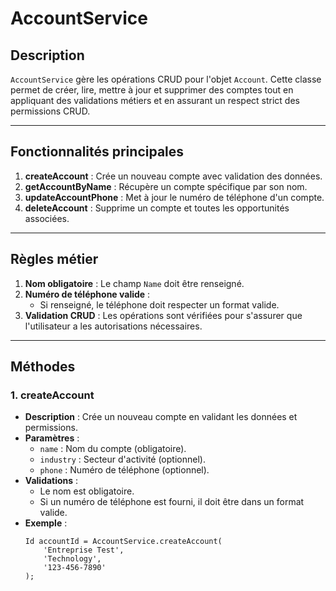 # AccountService

## Description
`AccountService` gère les opérations CRUD pour l'objet `Account`. Cette classe permet de créer, lire, mettre à jour et supprimer des comptes tout en appliquant des validations métiers et en assurant un respect strict des permissions CRUD.

---

## Fonctionnalités principales

1. **createAccount** : Crée un nouveau compte avec validation des données.
2. **getAccountByName** : Récupère un compte spécifique par son nom.
3. **updateAccountPhone** : Met à jour le numéro de téléphone d'un compte.
4. **deleteAccount** : Supprime un compte et toutes les opportunités associées.

---

## Règles métier

1. **Nom obligatoire** : Le champ `Name` doit être renseigné.
2. **Numéro de téléphone valide** :
   - Si renseigné, le téléphone doit respecter un format valide.
3. **Validation CRUD** : Les opérations sont vérifiées pour s'assurer que l'utilisateur a les autorisations nécessaires.

---

## Méthodes

### **1. createAccount**

- **Description** : Crée un nouveau compte en validant les données et permissions.
- **Paramètres** :
  - `name` : Nom du compte (obligatoire).
  - `industry` : Secteur d'activité (optionnel).
  - `phone` : Numéro de téléphone (optionnel).
- **Validations** :
  - Le nom est obligatoire.
  - Si un numéro de téléphone est fourni, il doit être dans un format valide.
- **Exemple** :
  ```apex
  Id accountId = AccountService.createAccount(
      'Entreprise Test',
      'Technology',
      '123-456-7890'
  );
